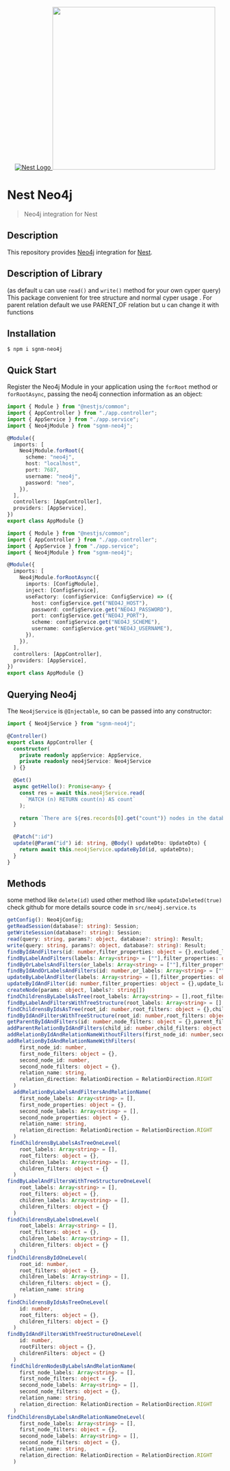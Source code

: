 <p align="center">
  <a href="http://nestjs.com/" target="blank"><img src="https://kamilmysliwiec.com/public/nest-logo.png#1" alt="Nest Logo" />   </a>
  <a href="https://neo4j.com" target="_blank"><img src="https://dist.neo4j.com/wp-content/uploads/20140926224303/neo4j_logo-facebook.png" width="380"></a>
</p>

# Nest Neo4j

> Neo4j integration for Nest

## Description

This repository provides [Neo4j](https://www.neo4j.com) integration for [Nest](http://nestjs.com/).

## Description of Library

(as default u can use `read()` and `write()` method for your own cyper query)
This package convenient for tree structure and normal cyper usage .
For parent relation default we use PARENT_OF relation but u can change it with functions

## Installation

```
$ npm i sgnm-neo4j
```

## Quick Start

Register the Neo4j Module in your application using the `forRoot` method or `forRootAsync`, passing the neo4j connection information as an object:

```ts
import { Module } from "@nestjs/common";
import { AppController } from "./app.controller";
import { AppService } from "./app.service";
import { Neo4jModule } from "sgnm-neo4j";

@Module({
  imports: [
    Neo4jModule.forRoot({
      scheme: "neo4j",
      host: "localhost",
      port: 7687,
      username: "neo4j",
      password: "neo",
    }),
  ],
  controllers: [AppController],
  providers: [AppService],
})
export class AppModule {}
```

```ts
import { Module } from "@nestjs/common";
import { AppController } from "./app.controller";
import { AppService } from "./app.service";
import { Neo4jModule } from "sgnm-neo4j";

@Module({
  imports: [
    Neo4jModule.forRootAsync({
      imports: [ConfigModule],
      inject: [ConfigService],
      useFactory: (configService: ConfigService) => ({
        host: configService.get("NEO4J_HOST"),
        password: configService.get("NEO4J_PASSWORD"),
        port: configService.get("NEO4J_PORT"),
        scheme: configService.get("NEO4J_SCHEME"),
        username: configService.get("NEO4J_USERNAME"),
      }),
    }),
  ],
  controllers: [AppController],
  providers: [AppService],
})
export class AppModule {}
```

## Querying Neo4j

The `Neo4jService` is `@Injectable`, so can be passed into any constructor:

```ts
import { Neo4jService } from "sgnm-neo4j";

@Controller()
export class AppController {
  constructor(
    private readonly appService: AppService,
    private readonly neo4jService: Neo4jService
  ) {}

  @Get()
  async getHello(): Promise<any> {
    const res = await this.neo4jService.read(
      `MATCH (n) RETURN count(n) AS count`
    );

    return `There are ${res.records[0].get("count")} nodes in the database`;
  }

  @Patch(":id")
  update(@Param("id") id: string, @Body() updateDto: UpdateDto) {
    return await this.neo4jService.updateById(id, updateDto);
  }
}
```


## Methods

some method like `delete(id)` used other method like `updateIsDeleted(true)` check github for more details source code in `src/neo4j.service.ts`

```ts
getConfig(): Neo4jConfig;
getReadSession(database?: string): Session;
getWriteSession(database?: string): Session;
read(query: string, params?: object, database?: string): Result;
write(query: string, params?: object, database?: string): Result;
findByIdAndFilters(id: number,filter_properties: object = {},excluded_labels: Array<string> = [])
findByLabelAndFilters(labels: Array<string> = [""],filter_properties: object = {},excluded_labels: Array<string> = [""])
findByOrLabelsAndFilters(or_labels: Array<string> = [""],filter_properties: object = {})
findByIdAndOrLabelsAndFilters(id: number,or_labels: Array<string> = [""],filter_properties: object = {})
updateByLabelAndFilter(labels: Array<string> = [],filter_properties: object = {},update_labels: Array<string> = [],update_properties: object = {} )
updateByIdAndFilter(id: number,filter_properties: object = {},update_labels: Array<string> = [],update_properties: object = {})
createNode(params: object, labels?: string[])
findChildrensByLabelsAsTree(root_labels: Array<string> = [],root_filters: object = {},children_labels: Array<string> = [],children_filters: object = {})
findByLabelAndFiltersWithTreeStructure(root_labels: Array<string> = [],root_filters: object = {},children_labels: Array<string> = [], children_filters: object = {})
findChildrensByIdsAsTree(root_id: number,root_filters: object = {},children_labels: Array<string> = [],children_filters: object = {})
findByIdAndFiltersWithTreeStructure(root_id: number,root_filters: object = {},children_labels: Array<string> = [],children_filters: object = {})
getParentByIdAndFilters(id: number,node_filters: object = {},parent_filters: object = {})
addParentRelationByIdAndFilters(child_id: number,child_filters: object = {},target_parent_id: number,target_parent_filters: object = {})
addRelationByIdAndRelationNameWithoutFilters(first_node_id: number,second_node_id: number,relation_name: string,relation_direction: RelationDirection = RelationDirection.RIGHT)
addRelationByIdAndRelationNameWithFilters(
    first_node_id: number,
    first_node_filters: object = {},
    second_node_id: number,
    second_node_filters: object = {},
    relation_name: string,
    relation_direction: RelationDirection = RelationDirection.RIGHT
  )
  addRelationByLabelsAndFiltersAndRelationName(
    first_node_labels: Array<string> = [],
    first_node_properties: object = {},
    second_node_labels: Array<string> = [],
    second_node_properties: object = {},
    relation_name: string,
    relation_direction: RelationDirection = RelationDirection.RIGHT
  )
 findChildrensByLabelsAsTreeOneLevel(
    root_labels: Array<string> = [],
    root_filters: object = {},
    children_labels: Array<string> = [],
    children_filters: object = {}
  ) 
findByLabelAndFiltersWithTreeStructureOneLevel(
    root_labels: Array<string> = [],
    root_filters: object = {},
    children_labels: Array<string> = [],
    children_filters: object = {}
  )
findChildrensByLabelsOneLevel(
    root_labels: Array<string> = [],
    root_filters: object = {},
    children_labels: Array<string> = [],
    children_filters: object = {}
  )
findChildrensByIdOneLevel(
    root_id: number,
    root_filters: object = {},
    children_labels: Array<string> = [],
    children_filters: object = {},
    relation_name: string
  ) 
findChildrensByIdsAsTreeOneLevel(
    id: number,
    root_filters: object = {},
    children_filters: object = {}
  ) 
findByIdAndFiltersWithTreeStructureOneLevel(
    id: number,
    rootFilters: object = {},
    childrenFilters: object = {}
  )
 findChildrenNodesByLabelsAndRelationName(
    first_node_labels: Array<string> = [],
    first_node_filters: object = {},
    second_node_labels: Array<string> = [],
    second_node_filters: object = {},
    relation_name: string,
    relation_direction: RelationDirection = RelationDirection.RIGHT
  )
findChildrensByLabelsAndRelationNameOneLevel(
    first_node_labels: Array<string> = [],
    first_node_filters: object = {},
    second_node_labels: Array<string> = [],
    second_node_filters: object = {},
    relation_name: string,
    relation_direction: RelationDirection = RelationDirection.RIGHT
  )
```
